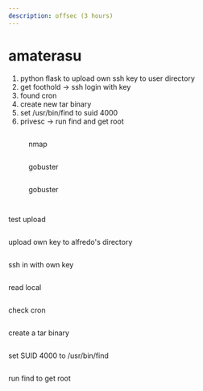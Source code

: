 ```yaml
---
description: offsec (3 hours)
---
```


# amaterasu

1. python flask to upload own ssh key to user directory
2. get foothold -> ssh login with key
3. found cron
4. create new tar binary
5. set /usr/bin/find to suid 4000
6. privesc -> run find and get root

<figure><img src=".gitbook/assets/image (706).png" alt=""><figcaption><p>nmap</p></figcaption></figure>

<figure><img src=".gitbook/assets/image (707).png" alt=""><figcaption><p>gobuster</p></figcaption></figure>

<figure><img src=".gitbook/assets/image (708).png" alt=""><figcaption><p>gobuster</p></figcaption></figure>

<figure><img src=".gitbook/assets/image (712).png" alt=""><figcaption></figcaption></figure>

<figure><img src=".gitbook/assets/image (713).png" alt=""><figcaption></figcaption></figure>

test upload

<figure><img src=".gitbook/assets/image (710).png" alt=""><figcaption></figcaption></figure>

upload own key to alfredo's directory

<figure><img src=".gitbook/assets/image (711).png" alt=""><figcaption></figcaption></figure>

ssh in with own key

<figure><img src=".gitbook/assets/image (720).png" alt=""><figcaption></figcaption></figure>

read local

<figure><img src=".gitbook/assets/image (715).png" alt=""><figcaption></figcaption></figure>

check cron

<figure><img src=".gitbook/assets/image (716).png" alt=""><figcaption></figcaption></figure>

create a tar binary

<figure><img src=".gitbook/assets/image (717).png" alt=""><figcaption></figcaption></figure>

set SUID 4000 to /usr/bin/find

<figure><img src=".gitbook/assets/image (718).png" alt=""><figcaption></figcaption></figure>

run find to get root

<figure><img src=".gitbook/assets/image (719).png" alt=""><figcaption></figcaption></figure>
